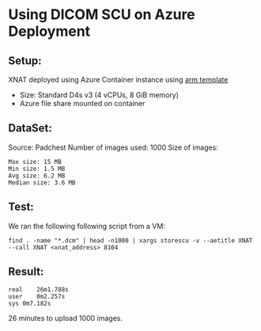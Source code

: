 # Using DICOM SCU on Azure Deployment

## Setup:
XNAT deployed using Azure Container instance using [arm template](../1_Deployment/arm/xnat.json)

* Size: Standard D4s v3 (4 vCPUs, 8 GiB memory)
* Azure file share mounted on container

## DataSet:
Source: Padchest Number of images used: 1000 Size of images:
```
Max size: 15 MB
Min size: 1.5 MB
Avg size: 6.2 MB
Median size: 3.6 MB
```


## Test:
We ran the following following script from a VM:
```
find . -name "*.dcm" | head -n1000 | xargs storescu -v --aetitle XNAT --call XNAT <xnat_address> 8104
``` 

## Result:
```
real	26m1.788s
user	0m2.257s
sys	0m7.182s
```

26 minutes to upload 1000 images.
